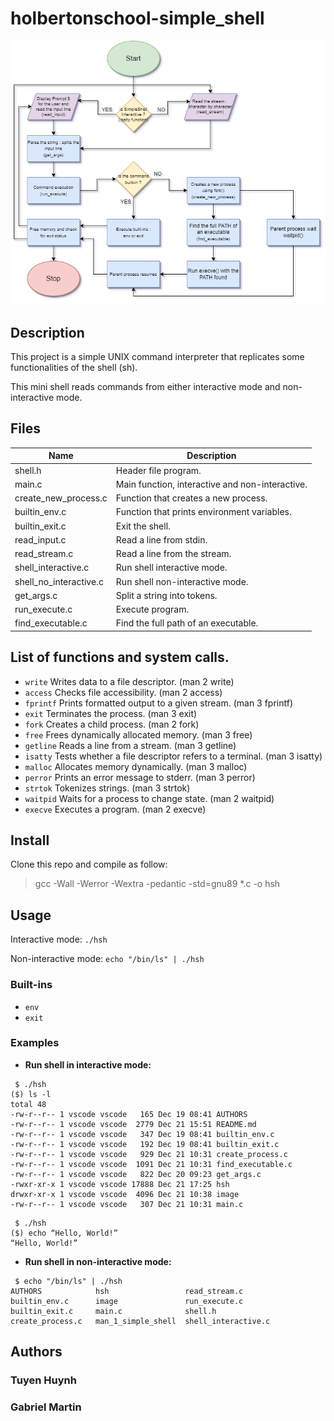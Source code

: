 # holbertonschool-simple_shell
![Alt text](image/FCSSv2.png)

## Description

This project is a simple UNIX command interpreter that replicates some functionalities of the shell (sh).

This mini shell reads commands from either interactive mode and non-interactive mode.

## Files

| Name | Description |
| ------------------------------ | -------------------------------------------- |
| shell.h | Header file program. |
| main.c | Main function, interactive and non-interactive. |
| create_new_process.c | Function that creates a new process. |
| builtin_env.c | Function that prints environment variables. |
| builtin_exit.c | Exit the shell. |
| read_input.c | Read a line from stdin. |
| read_stream.c | Read a line from the stream. |
| shell_interactive.c | Run shell interactive mode. |
| shell_no_interactive.c | Run shell non-interactive mode. |
| get_args.c | Split a string into tokens. |
| run_execute.c | Execute program. |
| find_executable.c | Find the full path of an executable. |

## List of functions and system calls.

* ```write``` Writes data to a file descriptor. (man 2 write)
* ```access``` Checks file accessibility. (man 2 access)
* ```fprintf``` Prints formatted output to a given stream. (man 3 fprintf)
* ```exit``` Terminates the process. (man 3 exit)
* ```fork``` Creates a child process. (man 2 fork)
* ```free``` Frees dynamically allocated memory. (man 3 free)
* ```getline``` Reads a line from a stream. (man 3 getline)
* ```isatty``` Tests whether a file descriptor refers to a terminal. (man 3 isatty)
* ```malloc``` Allocates memory dynamically. (man 3 malloc)
* ```perror``` Prints an error message to stderr. (man 3 perror)
* ```strtok``` Tokenizes strings. (man 3 strtok)
* ```waitpid``` Waits for a process to change state. (man 2 waitpid)
* ```execve``` Executes a program. (man 2 execve)

## Install

Clone this repo and compile as follow:

> gcc -Wall -Werror -Wextra -pedantic -std=gnu89 *.c -o hsh

## Usage

Interactive mode: ```./hsh```

Non-interactive mode: ```echo "/bin/ls" | ./hsh```

### Built-ins

* ```env```
* ```exit```

### Examples

* **Run shell in interactive mode:**

```
 $ ./hsh
($) ls -l
total 48
-rw-r--r-- 1 vscode vscode   165 Dec 19 08:41 AUTHORS
-rw-r--r-- 1 vscode vscode  2779 Dec 21 15:51 README.md
-rw-r--r-- 1 vscode vscode   347 Dec 19 08:41 builtin_env.c
-rw-r--r-- 1 vscode vscode   192 Dec 19 08:41 builtin_exit.c
-rw-r--r-- 1 vscode vscode   929 Dec 21 10:31 create_process.c
-rw-r--r-- 1 vscode vscode  1091 Dec 21 10:31 find_executable.c
-rw-r--r-- 1 vscode vscode   822 Dec 20 09:23 get_args.c
-rwxr-xr-x 1 vscode vscode 17888 Dec 21 17:25 hsh
drwxr-xr-x 1 vscode vscode  4096 Dec 21 10:38 image
-rw-r--r-- 1 vscode vscode   307 Dec 21 10:31 main.c
```
```
 $ ./hsh
($) echo “Hello, World!”
“Hello, World!”
```
* **Run shell in non-interactive mode:**

```
 $ echo "/bin/ls" | ./hsh
AUTHORS            hsh                 read_stream.c
builtin_env.c      image               run_execute.c
builtin_exit.c     main.c              shell.h
create_process.c   man_1_simple_shell  shell_interactive.c
```

## Authors

<h3 align="left"> Tuyen Huynh </h3>

<h3 align="left"> Gabriel Martin </h3>
